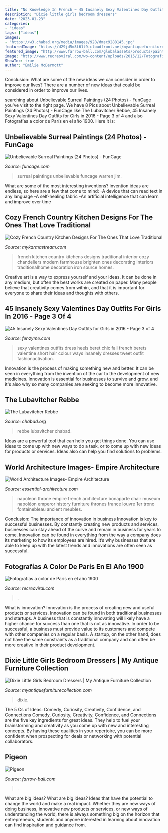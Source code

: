 ```yaml
---
title: "No Knowledge In French ~ 45 Insanely Sexy Valentines Day Outfits For Girls In 2016"
description: "Dixie little girls bedroom dressers"
date: "2023-01-23"
categories:
- "ideas"
tags: ["ideas"]
images:
- "https://w3.chabad.org/media/images/928/dmsc9288145.jpg"
featuredImage: "https://d29jd5m3t61t9.cloudfront.net/myantiquefurniturecollection.com/images/fbfiles/images/625w/IMG_1003_v_1517886521.jpg"
featured_image: "http://www.farrow-ball.com/globalassets/products/paint/pigeon/living-room.jpg"
image: "http://www.recreoviral.com/wp-content/uploads/2015/12/Fotografías-de-París-a-color-en-el-siglo-XX-22.jpg"
ShowToc: true
author: "Emilie McDermott"
---
```



Conclusion: What are some of the new ideas we can consider in order to improve our lives?
There are a number of new ideas that could be considered in order to improve our lives.

	

		
searching about Unbelievable Surreal Paintings (24 Photos) - FunCage you've visit to the right page. We have 8 Pics about Unbelievable Surreal Paintings (24 Photos) - FunCage like The Lubavitcher Rebbe, 45 Insanely Sexy Valentines Day Outfits for Girls in 2016 - Page 3 of 4 and also Fotografías a color de París en el año 1900. Here it is:
		
    
## Unbelievable Surreal Paintings (24 Photos) - FunCage

<img loading=lazy src="https://www.funcage.com/blog/wp-content/uploads/2013/10/Unbelievable-Surreal-Paintings-019.jpg" onerror="this.onerror=null;this.src='https://tse3.mm.bing.net/th?id=OIP.WGEvqlifhuka_eP37zdtZQHaLX&amp;pid=15.1';" alt="Unbelievable Surreal Paintings (24 Photos) - FunCage">

_Source: funcage.com_

>surreal paintings unbelievable funcage warren jim. 

	

What are some of the most interesting inventions?
invention ideas are endless, so here are a few that come to mind: 
-A device that can read text in any language 
-A self-healing fabric 
-An artificial intelligence that can learn and improve over time

    
## Cozy French Country Kitchen Designs For The Ones That Love Traditional

<img loading=lazy src="https://mykarmastream.com/wp-content/uploads/2017/11/french-country-kitchen-4-.jpg" onerror="this.onerror=null;this.src='https://tse1.mm.bing.net/th?id=OIP.qbD6X1kC87AHiJoFi1Bv0wHaJn&amp;pid=15.1';" alt="Cozy French Country Kitchen Designs For The Ones That Love Traditional">

_Source: mykarmastream.com_

>french kitchen country kitchens designs traditional interior cozy chandeliers modern farmhouse brighten ones decorating interiors traditionalhome decoration iron source homes. 

	

Creative art is a way to express yourself and your ideas. It can be done in any medium, but often the best works are created on paper. Many people believe that creativity comes from within, and that it is important for everyone to share their ideas and thoughts with others.

    
## 45 Insanely Sexy Valentines Day Outfits For Girls In 2016 - Page 3 Of 4

<img loading=lazy src="http://fenzyme.com/wp-content/uploads/2015/01/Sexy-Valentines-Day-Outfits-for-Girls59.jpg" onerror="this.onerror=null;this.src='https://tse3.mm.bing.net/th?id=OIP.wSclxVM55wifAcc9opXekgHaLH&amp;pid=15.1';" alt="45 Insanely Sexy Valentines Day Outfits for Girls in 2016 - Page 3 of 4">

_Source: fenzyme.com_

>sexy valentines outfits dress heels beret chic fall french berets valentine short hair colour ways insanely dresses tweet outfit fashionactivation. 

	

Innovation is the process of making something new and better. It can be seen in everything from the invention of the car to the development of new medicines. Innovation is essential for businesses to survive and grow, and it's also why so many companies are seeking to become more innovative.

    
## The Lubavitcher Rebbe

<img loading=lazy src="https://w3.chabad.org/media/images/928/dmsc9288145.jpg" onerror="this.onerror=null;this.src='https://tse4.mm.bing.net/th?id=OIP.DMt1kPVREB6dc9PpS-dZxgAAAA&amp;pid=15.1';" alt="The Lubavitcher Rebbe">

_Source: chabad.org_

>rebbe lubavitcher chabad. 

	

Ideas are a powerful tool that can help you get things done. You can use ideas to come up with new ways to do a task, or to come up with new ideas for products or services. Ideas also can help you find solutions to problems.

    
## World Architecture Images- Empire Architecture

<img loading=lazy src="https://essential-architecture.com/IMAGES/Napoleon-Throne.480.jpg" onerror="this.onerror=null;this.src='https://tse1.mm.bing.net/th?id=OIP.vtnITa4Ba_9WuLyH2pXl0wAAAA&amp;pid=15.1';" alt="World Architecture Images- Empire Architecture">

_Source: essential-architecture.com_

>napoleon throne empire french architecture bonaparte chair museum napoléon emperor history furniture thrones france louvre 1er trono fontainebleau ancient meubles. 

	

Conclusion: The importance of innovation in business
Innovation is key to successful businesses. By constantly creating new products and services, businesses can stay ahead of the curve and remain in business for years to come. Innovation can be found in everything from the way a company does its marketing to how its employees are hired. It’s why businesses that are able to keep up with the latest trends and innovations are often seen as successful.

    
## Fotografías A Color De París En El Año 1900

<img loading=lazy src="http://www.recreoviral.com/wp-content/uploads/2015/12/Fotografías-de-París-a-color-en-el-siglo-XX-22.jpg" onerror="this.onerror=null;this.src='https://tse2.mm.bing.net/th?id=OIP._Nv5r5xuSTlatZFjDAEdjQHaFj&amp;pid=15.1';" alt="Fotografías a color de París en el año 1900">

_Source: recreoviral.com_

>. 

	

What is innovation?
Innovation is the process of creating new and useful products or services. Innovation can be found in both traditional businesses and startups. A business that is constantly innovating will likely have a higher chance for success than one that is not as innovative. In order to be successful, a business must provide value to its customers and compete with other companies on a regular basis. A startup, on the other hand, does not have the same constraints as a traditional company and can often be more creative in their product development.

    
## Dixie Little Girls Bedroom Dressers | My Antique Furniture Collection

<img loading=lazy src="https://d29jd5m3t61t9.cloudfront.net/myantiquefurniturecollection.com/images/fbfiles/images/625w/IMG_1003_v_1517886521.jpg" onerror="this.onerror=null;this.src='https://tse2.mm.bing.net/th?id=OIP.2a_8bOHXtLBvcKwwOvkaggHaJ3&amp;pid=15.1';" alt="Dixie Little Girls Bedroom Dressers | My Antique Furniture Collection">

_Source: myantiquefurniturecollection.com_

>dixie. 

	

The 5 Cs of Ideas: Comedy, Curiosity, Creativity, Confidence, and Connections
Comedy, Curiosity, Creativity, Confidence, and Connections are the five key ingredients for great ideas. They help to fuel your brainstorming and creativity as you come up with new and interesting concepts. By having these qualities in your repertoire, you can be more confident when prospecting for deals or networking with potential collaborators.

    
## Pigeon

<img loading=lazy src="http://www.farrow-ball.com/globalassets/products/paint/pigeon/living-room.jpg" onerror="this.onerror=null;this.src='https://tse1.mm.bing.net/th?id=OIP.-U6BtM3nOD8E89Jz58sQ6AHaLH&amp;pid=15.1';" alt="Pigeon">

_Source: farrow-ball.com_

>. 

	

What are big ideas?
What are big ideas? Ideas that have the potential to change the world and make a real impact. Whether they are new ways of doing business, innovative new products or services, or new ways of understanding the world, there is always something big on the horizon that entrepreneurs, students and anyone interested in learning about innovation can find inspiration and guidance from.

